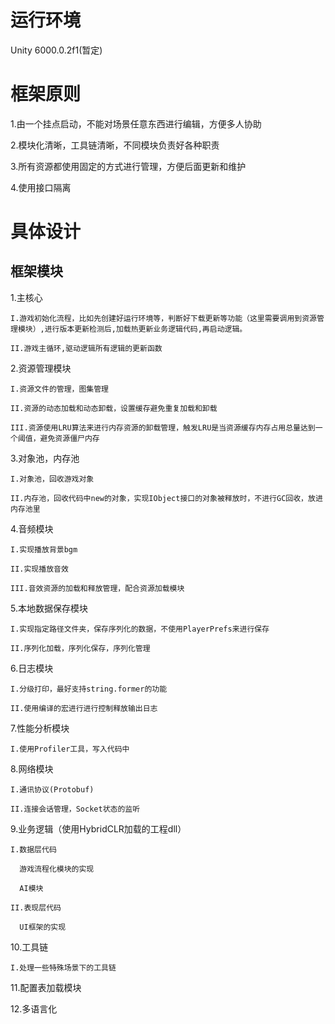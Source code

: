 # 运行环境
Unity 6000.0.2f1(暂定)

# 框架原则

1.由一个挂点启动，不能对场景任意东西进行编辑，方便多人协助

2.模块化清晰，工具链清晰，不同模块负责好各种职责

3.所有资源都使用固定的方式进行管理，方便后面更新和维护

4.使用接口隔离

# 具体设计
## 框架模块
1.主核心

    I.游戏初始化流程，比如先创建好运行环境等，判断好下载更新等功能（这里需要调用到资源管理模块）,进行版本更新检测后,加载热更新业务逻辑代码,再启动逻辑。
  
    II.游戏主循环,驱动逻辑所有逻辑的更新函数

2.资源管理模块

    I.资源文件的管理，图集管理
  
    II.资源的动态加载和动态卸载，设置缓存避免重复加载和卸载
  
    III.资源使用LRU算法来进行内存资源的卸载管理，触发LRU是当资源缓存内存占用总量达到一个阈值，避免资源僵尸内存

3.对象池，内存池

    I.对象池，回收游戏对象
  
    II.内存池，回收代码中new的对象，实现IObject接口的对象被释放时，不进行GC回收，放进内存池里

4.音频模块

    I.实现播放背景bgm
  
    II.实现播放音效
  
    III.音效资源的加载和释放管理，配合资源加载模块

5.本地数据保存模块

    I.实现指定路径文件夹，保存序列化的数据，不使用PlayerPrefs来进行保存

    II.序列化加载，序列化保存，序列化管理

6.日志模块

    I.分级打印，最好支持string.former的功能

    II.使用编译的宏进行进行控制释放输出日志

7.性能分析模块

    I.使用Profiler工具，写入代码中

8.网络模块

    I.通讯协议(Protobuf)

    II.连接会话管理，Socket状态的监听

9.业务逻辑（使用HybridCLR加载的工程dll）
  
    I.数据层代码

      游戏流程化模块的实现

      AI模块

    II.表现层代码

      UI框架的实现

10.工具链

    I.处理一些特殊场景下的工具链

11.配置表加载模块

12.多语言化

  
  
